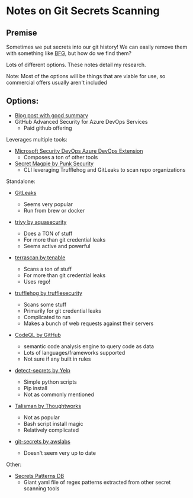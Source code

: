 # Notes on Git Secrets Scanning

## Premise

Sometimes we put secrets into our git history! We can easily remove them with something like [BFG](https://rtyley.github.io/bfg-repo-cleaner/), but how do we find them?

Lots of different options. These notes detail my research.

Note: Most of the options will be things that are viable for use, so commercial offers usually aren't included

## Options:

- [Blog post with good summary](https://www.eneigualauno.com/security/2022/03/25/secret-scanners.html)
- GitHub Advanced Security for Azure DevOps Services
  - Paid github offering

Leverages multiple tools:

- [Microsoft Security DevOps Azure DevOps Extension](https://learn.microsoft.com/en-us/azure/defender-for-cloud/azure-devops-extension)
  - Composes a ton of other tools
- [Secret Magpie by Punk Security](https://github.com/punk-security/secret-magpie)
  - CLI leveraging Trufflehog and GitLeaks to scan repo organizations

Standalone:

- [GitLeaks](https://github.com/gitleaks/gitleaks)
  - Seems very popular
  - Run from brew or docker
- [trivy by aquasecurity](https://github.com/aquasecurity/trivy)
  - Does a TON of stuff
  - For more than git credential leaks
  - Seems active and powerful
- [terrascan by tenable](https://github.com/tenable/terrascan)
  - Scans a ton of stuff
  - For more than git credential leaks
  - Uses rego!
- [trufflehog by trufflesecurity](https://github.com/trufflesecurity/trufflehog)
  - Scans some stuff
  - Primarily for git credential leaks
  - Complicated to run
  - Makes a bunch of web requests against their servers

- [CodeQL by GitHub](https://codeql.github.com/docs/)
  - semantic code analysis engine to query code as data
  - Lots of languages/frameworks supported
  - Not sure if any built in rules

- [detect-secrets by Yelp](https://github.com/Yelp/detect-secrets)
  - Simple python scripts
  - Pip install
  - Not as commonly mentioned
- [Talisman by Thoughtworks](https://github.com/thoughtworks/talisman)
  - Not as popular
  - Bash script install magic
  - Relatively complicated
- [git-secrets by awslabs](https://github.com/awslabs/git-secrets)
  - Doesn't seem very up to date


Other:

- [Secrets Patterns DB](https://github.com/mazen160/secrets-patterns-db)
  - Giant yaml file of regex patterns extracted from other secret scanning tools
